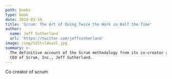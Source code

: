 ```yaml
---
path: books
type: book
date: 2019-01-19
title: 'Scrum: The Art of Doing Twice the Work in Half the Time'
author:
  name: Jeff Sutherland
  url: 'https://twitter.com/jeffsutherland'
image: /img/515tsl4uozl.jpg
summary: >-
  The definitive account of the Scrum methodology from its co-creator and the
  CEO of Scrum, Inc., Jeff Sutherland.
---
```

Co creator of scrum
